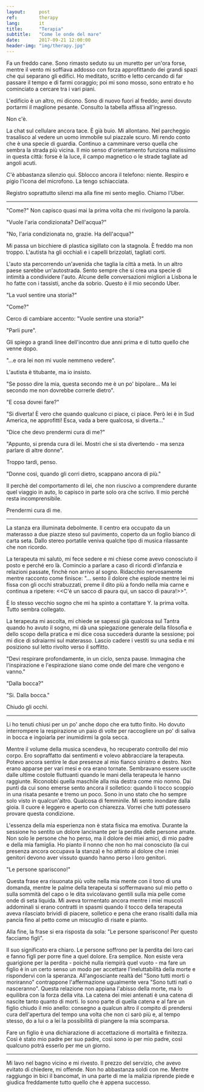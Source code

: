 ```yaml
---
layout:     post
ref:		therapy
lang: 		it
title:      "Terapia"
subtitle:   "Come le onde del mare"
date:       2017-09-21 12:00:00
header-img: "img/therapy.jpg"
---
```


Fa un freddo cane. Sono rimasto seduto su un muretto per un'ora forse, mentre il vento mi soffiava addosso con forza approfittando dei grandi spazi che qui separano gli edifici. Ho meditato, scritto e letto cercando di far passare il tempo e di farmi coraggio; poi mi sono mosso, sono entrato e ho cominciato a cercare tra i vari piani.

L'edificio è un altro, mi dicono. Sono di nuovo fuori al freddo; avrei dovuto portarmi il maglione pesante. Consulto la tabella affissa all'ingresso.

Non c'è.

La chat sul cellulare ancora tace. È già buio. Mi allontano. Nel parcheggio trasalisco al vedere un uomo immobile sul piazzale scuro. Mi rendo conto che è una specie di guardia. Continuo a camminare verso quella che sembra la strada più vicina. Il mio senso d'orientamento funziona malissimo in questa città: forse è la luce, il campo magnetico o le strade tagliate ad angoli acuti. 

C'è abbastanza silenzio qui. Sblocco ancora il telefono: niente. Respiro e pigio l'icona del microfono. La tengo schiacciata.

Registro soprattutto silenzi ma alla fine mi sento meglio. Chiamo l'Uber.

***

"Come?" Non capisco quasi mai la prima volta che mi rivolgono la parola.

"Vuole l'aria condizionata? Dell'acqua?"

"No, l'aria condizionata no, grazie. Ha dell'acqua?"

Mi passa un bicchiere di plastica sigillato con la stagnola. È freddo ma non troppo. L'autista ha gli occhiali e i capelli brizzolati, tagliati corti.

L'auto sta percorrendo un'avenida che taglia la città a metà. In un altro paese sarebbe un'autostrada. Sento sempre che si crea una specie di intimità a condividere l'auto. Alcune delle conversazioni migliori a Lisbona le ho fatte con i tassisti, anche da sobrio. Questo è il mio secondo Uber.

"La vuol sentire una storia?"

"Come?"

Cerco di cambiare accento: "Vuole sentire una storia?"

"Parli pure".

Gli spiego a grandi linee dell'incontro due anni prima e di tutto quello che venne dopo.

"...e ora lei non mi vuole nemmeno vedere".

L'autista è titubante, ma io insisto.

"Se posso dire la mia, questa secondo me è un po' bipolare... Ma lei secondo me non dovrebbe correrle dietro".

"E cosa dovrei fare?"

"Si diverta! È vero che quando qualcuno ci piace, ci piace. Però lei è in Sud America, ne approfitti! Esca, vada a bere qualcosa, si diverta..."

"Dice che devo prendermi cura di me?"

"Appunto, si prenda cura di lei. Mostri che si sta divertendo - ma senza parlare di altre donne".

Troppo tardi, penso.

"Donne così, quando gli corri dietro, scappano ancora di più."

Il perchè del comportamento di lei, che non riuscivo a comprendere durante quel viaggio in auto, lo capisco in parte solo ora che scrivo. Il mio perchè resta incomprensibile. 

Prendermi cura di me.

***

La stanza era illuminata debolmente. Il centro era occupato da un materasso a due piazze steso sul pavimento, coperto da un foglio bianco di carta seta. Dallo stereo portatile veniva qualche tipo di musica rilassante che non ricordo.

La terapeuta mi salutò, mi fece sedere e mi chiese come avevo conosciuto il posto e perché ero là. Comincio a parlare a caso di ricordi d'infanzia e relazioni passate, finchè non arrivo al sogno. Ridacchio nervosamente mentre racconto come finisce:
"... sento il dolore che esplode mentre lei mi fissa con gli occhi strabuzzati, preme il dito più a fondo nella mia carne e continua a ripetere: <<C'è un sacco di paura qui, un sacco di paura!>>".

È lo stesso vecchio sogno che mi ha spinto a contattare Y. la prima volta. Tutto sembra collegato.

La terapeuta mi ascolta, mi chiede se sapessi già qualcosa sul Tantra quando ho avuto il sogno, mi dà una spiegazione generale della filosofia e dello scopo della pratica e mi dice cosa succederà durante la sessione; poi mi dice di sdraiarmi sul materasso. Lascio cadere i vestiti su una sedia e mi posiziono sul letto rivolto verso il soffitto.

"Devi respirare profondamente, in un ciclo, senza pause. Immagina che l'inspirazione e l'espirazione siano come onde del mare che vengono e vanno."

"Dalla bocca?" 

"Si. Dalla bocca."

Chiudo gli occhi.

***

Li ho tenuti chiusi per un po' anche dopo che era tutto finito. Ho dovuto interrompere la respirazione un paio di volte per raccogliere un po' di saliva in bocca e ingoiarla per inumidirmi la gola secca. 

Mentre il volume della musica scendeva, ho recuperato controllo del mio corpo. Ero sopraffatto dai sentimenti e volevo abbracciare la terapeuta. Potevo ancora sentire le due presenze al mio fianco sinistro e destro. Non erano apparse per vari mesi e ora erano tornate. Sembravano essere uscite dalle ultime costole fluttuanti quando le mani della terapeuta le hanno raggiunte. Riconobbi quella maschile alla mia destra come mio nonno. Dai punti da cui sono emerse sento ancora il solletico: quando li tocco scoppio in una risata pesante e tremo un poco. Sono in uno stato che ho sempre solo visto in qualcun'altro. Qualcosa di femminile.
Mi sento inondare dalla gioia. Il cuore è leggero e aperto con chiarezza. Vorrei che tutti potessero provare questa condizione.

L'essenza della mia esperienza non è stata fisica ma emotiva. Durante la sessione ho sentito un dolore lancinante per la perdita delle persone amate. Non solo le persone che ho perso, ma il dolore dei miei amici, di mio padre e della mia famiglia. Ho pianto il nonno che non ho mai conosciuto (la cui presenza ancora occupava la stanza) e ho attinto al dolore che i miei genitori devono aver vissuto quando hanno perso i loro genitori.

"Le persone spariscono!"

Questa frase era risuonata più volte nella mia mente con il tono di una domanda, mentre le palme della terapeuta si soffermavano sul mio petto o sulla sommità del capo o le dita svicolavano gentili sulla mia pelle come onde di seta liquida. Mi aveva tormentato ancora mentre i miei muscoli addominali si erano contratti in spasmi quando il tocco della terapeuta aveva rilasciato brividi di piacere, solletico e pena che erano risaliti dalla mia pancia fino al petto come un miscuglio di risate e pianto.

Alla fine, la frase si era risposta da sola: "Le persone spariscono! Per questo facciamo figli".

Il suo significato era chiaro. Le persone soffrono per la perdita dei loro cari e fanno figli per porre fine a quel dolore. Era semplice. Non esiste vera guarigione per la perdita - poiché nulla riempirà quel vuoto - ma fare un figlio è in un certo senso un modo per accettare l'ineluttabilità della morte e rispondervi con la speranza. All'angosciante realtà del "Sono tutti morti o moriranno" contrappone l'affermazione ugualmente vera "Sono tutti nati o nasceranno". Questa relazione non appiana l'abisso della morte, ma lo equilibra con la forza della vita. La catena dei miei antenati è una catena di nascite tanto quanto di morti. Io sono parte di quella catena e al fare un figlio chiudo il mio anello: consegno a qualcun altro il compito di prendersi cura dell'apertura del tempo una volta che non ci sarò più e, al tempo stesso, do a lui o a lei la possibilità di piangere la mia scomparsa.

Fare un figlio è una dichiarazione di accettazione di mortalità e finitezza. Così è stato mio padre per suo padre, così sono io per mio padre, così qualcuno potrà esserlo per me un giorno.

***

Mi lavo nel bagno vicino e mi rivesto. Il prezzo del servizio, che avevo evitato di chiedere, mi offende. Non ho abbastanza soldi con me. Mentre raggiungo in bici il bancomat, in una parte di me la malizia riprende piede e giudica freddamente tutto quello che è appena successo.
